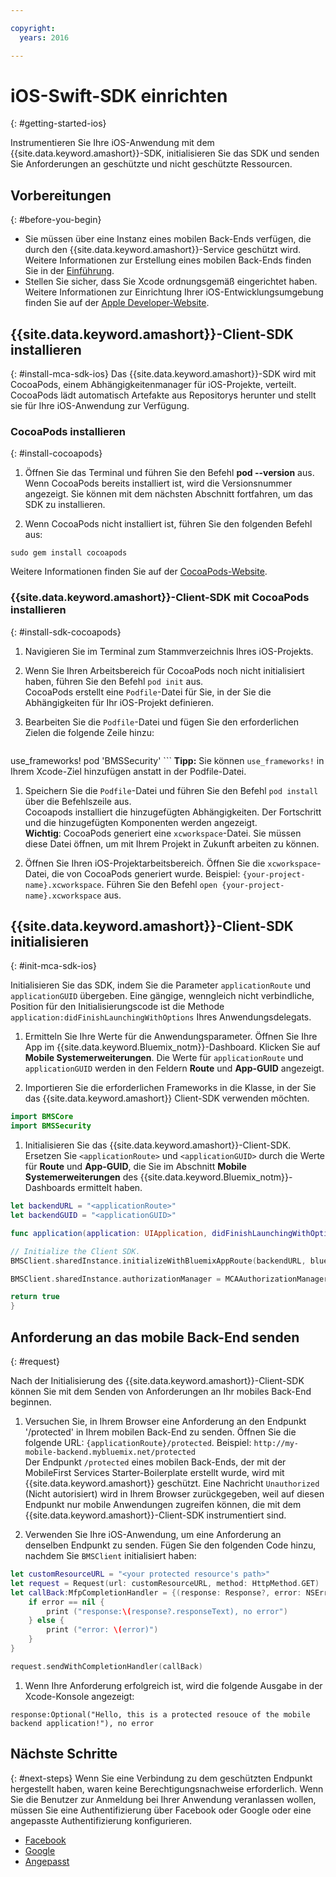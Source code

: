 ```yaml
---

copyright:
  years: 2016

---
```


# iOS-Swift-SDK einrichten
{: #getting-started-ios}

Instrumentieren Sie Ihre iOS-Anwendung mit dem {{site.data.keyword.amashort}}-SDK, initialisieren Sie das SDK und senden Sie Anforderungen an geschützte und nicht geschützte Ressourcen.

## Vorbereitungen
{: #before-you-begin}
* Sie müssen über eine Instanz eines mobilen Back-Ends verfügen, die durch den {{site.data.keyword.amashort}}-Service geschützt wird. Weitere Informationen zur Erstellung eines mobilen Back-Ends finden Sie in der [Einführung](getting-started.html).
* Stellen Sie sicher, dass Sie Xcode ordnungsgemäß eingerichtet haben. Weitere Informationen zur Einrichtung Ihrer iOS-Entwicklungsumgebung finden Sie auf der [Apple Developer-Website](https://developer.apple.com/support/xcode/).


## {{site.data.keyword.amashort}}-Client-SDK installieren
{: #install-mca-sdk-ios}
Das {{site.data.keyword.amashort}}-SDK wird mit CocoaPods, einem Abhängigkeitenmanager für iOS-Projekte, verteilt. CocoaPods lädt automatisch Artefakte aus Repositorys herunter und stellt sie für Ihre iOS-Anwendung zur Verfügung.


### CocoaPods installieren
{: #install-cocoapods}
1. Öffnen Sie das Terminal und führen Sie den Befehl **pod --version** aus. Wenn CocoaPods bereits installiert ist, wird die Versionsnummer angezeigt. Sie können mit dem nächsten Abschnitt fortfahren, um das SDK zu installieren.

1. Wenn CocoaPods nicht installiert ist, führen Sie den folgenden Befehl aus:
```
sudo gem install cocoapods
```
Weitere Informationen finden Sie auf der [CocoaPods-Website](https://cocoapods.org/).

### {{site.data.keyword.amashort}}-Client-SDK mit CocoaPods installieren
{: #install-sdk-cocoapods}

1. Navigieren Sie im Terminal zum Stammverzeichnis Ihres iOS-Projekts.

1. Wenn Sie Ihren Arbeitsbereich für CocoaPods noch nicht initialisiert haben, führen Sie den Befehl `pod init` aus.<br/>
 CocoaPods erstellt eine `Podfile`-Datei für Sie, in der Sie die Abhängigkeiten für Ihr iOS-Projekt definieren.

1. Bearbeiten Sie die `Podfile`-Datei und fügen Sie den erforderlichen Zielen die folgende Zeile hinzu:

	```
  use_frameworks!
	pod 'BMSSecurity'
	```
  **Tipp:** Sie können `use_frameworks!` in Ihrem Xcode-Ziel hinzufügen anstatt in der Podfile-Datei.

1. Speichern Sie die `Podfile`-Datei und führen Sie den Befehl `pod install` über die Befehlszeile aus. <br/>Cocoapods installiert die hinzugefügten Abhängigkeiten. Der Fortschritt und die hinzugefügten Komponenten werden angezeigt.<br/>
**Wichtig**: CocoaPods generiert eine `xcworkspace`-Datei.  Sie müssen diese Datei öffnen, um mit Ihrem Projekt in Zukunft arbeiten zu können.

1. Öffnen Sie Ihren iOS-Projektarbeitsbereich. Öffnen Sie die `xcworkspace`-Datei, die von CocoaPods generiert wurde. Beispiel: `{your-project-name}.xcworkspace`. Führen Sie den Befehl `open {your-project-name}.xcworkspace` aus.

## {{site.data.keyword.amashort}}-Client-SDK initialisieren
{: #init-mca-sdk-ios}

 Initialisieren Sie das SDK, indem Sie die Parameter `applicationRoute` und `applicationGUID` übergeben. Eine gängige, wenngleich nicht verbindliche, Position für den Initialisierungscode ist die Methode `application:didFinishLaunchingWithOptions` Ihres Anwendungsdelegats.

1. Ermitteln Sie Ihre Werte für die Anwendungsparameter. Öffnen Sie Ihre App im {{site.data.keyword.Bluemix_notm}}-Dashboard. Klicken Sie auf **Mobile Systemerweiterungen**. Die Werte für `applicationRoute` und `applicationGUID` werden in den Feldern **Route** und **App-GUID** angezeigt.

1. Importieren Sie die erforderlichen Frameworks in die Klasse, in der Sie das {{site.data.keyword.amashort}} Client-SDK verwenden möchten.

 ```Swift
 import BMSCore
 import BMSSecurity
 ```  

1. Initialisieren Sie das {{site.data.keyword.amashort}}-Client-SDK. Ersetzen Sie `<applicationRoute>` und `<applicationGUID>` durch die Werte für **Route** und **App-GUID**, die Sie im Abschnitt **Mobile Systemerweiterungen** des {{site.data.keyword.Bluemix_notm}}-Dashboards ermittelt haben.

 ```Swift
 let backendURL = "<applicationRoute>"
 let backendGUID = "<applicationGUID>"

 func application(application: UIApplication, didFinishLaunchingWithOptions launchOptions: [NSObject: AnyObject]?) -> Bool {

 // Initialize the Client SDK.  
 BMSClient.sharedInstance.initializeWithBluemixAppRoute(backendURL, bluemixAppGUID: backendGUID, bluemixRegion: BMSClient.<application Bluemix region>)

 BMSClient.sharedInstance.authorizationManager = MCAAuthorizationManager.sharedInstance

 return true
 }
 ```

## Anforderung an das mobile Back-End senden
{: #request}

Nach der Initialisierung des {{site.data.keyword.amashort}}-Client-SDK können Sie mit dem Senden von Anforderungen an Ihr mobiles Back-End beginnen.

1. Versuchen Sie, in Ihrem Browser eine Anforderung an den Endpunkt '/protected' in Ihrem mobilen Back-End zu senden. Öffnen Sie die folgende URL: `{applicationRoute}/protected`. Beispiel: `http://my-mobile-backend.mybluemix.net/protected`
<br/>Der Endpunkt `/protected` eines mobilen Back-Ends, der mit der MobileFirst Services Starter-Boilerplate erstellt wurde, wird mit {{site.data.keyword.amashort}} geschützt. Eine Nachricht `Unauthorized` (Nicht autorisiert) wird in Ihrem Browser zurückgegeben, weil auf diesen Endpunkt nur mobile Anwendungen zugreifen können, die mit dem {{site.data.keyword.amashort}}-Client-SDK instrumentiert sind.

1. Verwenden Sie Ihre iOS-Anwendung, um eine Anforderung an denselben Endpunkt zu senden. Fügen Sie den folgenden Code hinzu, nachdem Sie `BMSClient` initialisiert haben:

 ```Swift
 let customResourceURL = "<your protected resource's path>"
 let request = Request(url: customResourceURL, method: HttpMethod.GET)
 let callBack:MfpCompletionHandler = {(response: Response?, error: NSError?) in
     if error == nil {
         print ("response:\(response?.responseText), no error")
     } else {
         print ("error: \(error)")
     }
 }

 request.sendWithCompletionHandler(callBack)
 ```

1.  Wenn Ihre Anforderung erfolgreich ist, wird die folgende Ausgabe in der Xcode-Konsole angezeigt:

 ```
 response:Optional("Hello, this is a protected resouce of the mobile backend application!"), no error
 ```

## Nächste Schritte
{: #next-steps}
Wenn Sie eine Verbindung zu dem geschützten Endpunkt hergestellt haben, waren keine Berechtigungsnachweise erforderlich. Wenn Sie die Benutzer zur Anmeldung bei Ihrer Anwendung veranlassen wollen, müssen Sie eine Authentifizierung über Facebook oder Google oder eine angepasste Authentifizierung konfigurieren.
  * [Facebook](facebook-auth-ios-swift-sdk.html)
  * [Google](google-auth-ios-swift-sdk.html)
  * [Angepasst](custom-auth-ios-swift-sdk.html)
